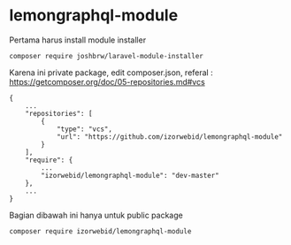 # lemongraphql-module

Pertama harus install module installer

```composer require joshbrw/laravel-module-installer```

Karena ini private package, edit composer.json, referal : https://getcomposer.org/doc/05-repositories.md#vcs
```
{
    ...
    "repositories": [
        {
            "type": "vcs",
            "url": "https://github.com/izorwebid/lemongraphql-module"
        }
    ],
    "require": {
        ...
        "izorwebid/lemongraphql-module": "dev-master"
    },
    ...
}
```

Bagian dibawah ini hanya untuk public package

```composer require izorwebid/lemongraphql-module```
